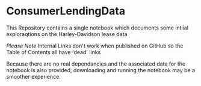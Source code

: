 # ConsumerLendingData

This Repository contains a single notebook which documents some intiial exploraqtions on the Harley-Davidson lease data

*Please Note* Internal Links don't work when published on GitHub so the Table of Contents all have 'dead' links

Because there are no real dependancies and the associated data for the notebook is also provided, downloading and running the notebook may be a smoother experience. 
